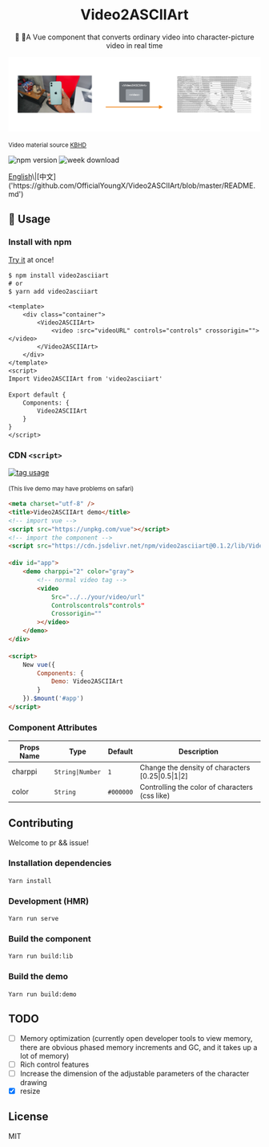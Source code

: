 <h1 align="center">Video2ASCIIArt</h1>
<p align="center">🎥 🎨A Vue component that converts ordinary video into character-picture video in real time</p>

<div align=center><img src="https://raw.githubusercontent.com/OfficialYoungX/Video2ASCIIArt/master/src/assets/showcase.png"/></div>

<small>Video material source [KBHD](https://www.youtube.com/watch?v=OoY7zp8GkLI&t=2s)</small>

![npm version](https://img.shields.io/npm/v/video2asciiart?style=flat-square)
![week download](https://img.shields.io/npm/dw/video2asciiart?style=flat-square)

[English]('https://github.com/OfficialYoungX/Video2ASCIIArt/blob/master/README-en.md')\|[中文]('https://github.com/OfficialYoungX/Video2ASCIIArt/blob/master/README.md')

## 📒 Usage

### Install with npm

[Try it](https://officialyoungx.github.io/Video2ASCIIArt/dist/) at once!

```shell
$ npm install video2asciiart
# or
$ yarn add video2asciiart
```

```vue
<template>
    <div class="container">
        <Video2ASCIIArt>
            <video :src="videoURL" controls="controls" crossorigin=""></video>
        </Video2ASCIIArt>
    </div>
</template>
<script>
Import Video2ASCIIArt from 'video2asciiart'

Export default {
    Components: {
        Video2ASCIIArt
    }
}
</script>
```

### CDN `<script>`

[![tag usage](https://codesandbox.io/static/img/play-codesandbox.svg)](https://codesandbox.io/s/static-rnxe4?fontsize=14)

<small> (This live demo may have problems on safari)</small>

```html
<meta charset="utf-8" />
<title>Video2ASCIIArt demo</title>
<!-- import vue -->
<script src="https://unpkg.com/vue"></script>
<!-- import the component -->
<script src="https://cdn.jsdelivr.net/npm/video2asciiart@0.1.2/lib/Video2ASCIIArt.umd.js"></script>

<div id="app">
    <demo charppi="2" color="gray">
        <!-- normal video tag -->
        <video
            Src="../../your/video/url"
            Controlscontrols"controls"
            Crossorigin=""
        ></video>
    </demo>
</div>

<script>
    New vue({
        Components: {
            Demo: Video2ASCIIArt
        }
    }).$mount('#app')
</script>
```

### Component Attributes

| Props Name | Type             | Default   | Description                                        |
| ---------- | ---------------- | --------- | -------------------------------------------------- |
| charppi    | `String\|Number` | `1`       | Change the density of characters [0.25\|0.5\|1\|2] |
| color      | `String`         | `#000000` | Controlling the color of characters (css like)     |

## Contributing

Welcome to pr && issue!

### Installation dependencies

```
Yarn install
```

### Development (HMR)

```
Yarn run serve
```

### Build the component

```
Yarn run build:lib
```

### Build the demo

```
Yarn run build:demo
```

## TODO

-   [ ] Memory optimization (currently open developer tools to view memory, there are obvious phased memory increments and GC, and it takes up a lot of memory)
-   [ ] Rich control features
-   [ ] Increase the dimension of the adjustable parameters of the character drawing
-   [x] resize

## License

MIT
